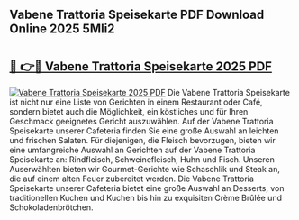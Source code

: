 ## Vabene Trattoria Speisekarte PDF Download Online 2025 5Mli2

# <h2><a href="http://gc5nd5.nevu.top/?p=Vabene+Trattoria+Speisekarte">🔗 👉🔴 Vabene Trattoria Speisekarte 2025 PDF</a></h2>

[![Vabene Trattoria Speisekarte 2025 PDF](https://i.imgur.com/dBaPXMq.png)](http://gc5nd5.nevu.top/?p=Vabene+Trattoria+Speisekarte)
Die Vabene Trattoria Speisekarte ist nicht nur eine Liste von Gerichten in einem Restaurant oder Café, sondern bietet auch die Möglichkeit, ein köstliches und für Ihren Geschmack geeignetes Gericht auszuwählen. Auf der Vabene Trattoria Speisekarte unserer Cafeteria finden Sie eine große Auswahl an leichten und frischen Salaten. Für diejenigen, die Fleisch bevorzugen, bieten wir eine umfangreiche Auswahl an Gerichten auf der Vabene Trattoria Speisekarte an: Rindfleisch, Schweinefleisch, Huhn und Fisch. Unseren Auserwählten bieten wir Gourmet-Gerichte wie Schaschlik und Steak an, die auf einem alten Feuer zubereitet werden. Die Vabene Trattoria Speisekarte unserer Cafeteria bietet eine große Auswahl an Desserts, von traditionellen Kuchen und Kuchen bis hin zu exquisiten Crème Brûlée und Schokoladenbrötchen.
